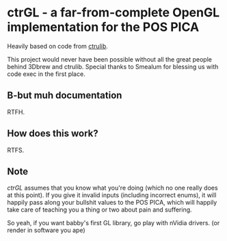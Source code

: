 ctrGL - a far-from-complete OpenGL implementation for the POS PICA
=====

Heavily based on code from [ctrulib](https://github.com/smealum/ctrulib).

This project would never have been possible without all the great people behind 3Dbrew and ctrulib.
Special thanks to Smealum for blessing us with code exec in the first place.

B-but muh documentation
----
RTFH.

How does this work?
----
RTFS.

Note
----
*ctrGL* assumes that you know what you're doing (which no one really does at this point).
If you give it invalid inputs (including incorrect enums), it will happily pass along your bullshit values to the POS PICA, which will happily take care of teaching you a thing or two about pain and suffering.

So yeah, if you want babby's first GL library, go play with nVidia drivers. (or render in software you ape)
